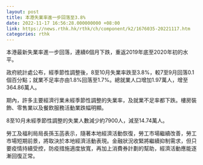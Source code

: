 ```yaml
---
layout: post
title: 本港失業率進一步回落至3.8%
date: 2022-11-17 16:56:28.000000000 +08:00
link: https://news.rthk.hk/rthk/ch/component/k2/1676035-20221117.htm
categories: rthk
---
```


本港最新失業率進一步回落，連續6個月下跌，重返2019年底至2020年初的水平。

政府統計處公布，經季節性調整後，8至10月失業率跌至3.8%，較7至9月回落0.1個百分點；就業不足率亦由1.8%回落至1.7%。總就業人口增加1.97萬人，增至364.86萬人。

期內，許多主要經濟行業未經季節性調整的失業率，及就業不足率都下跌。樓房裝飾、零售業以及餐飲服務活動業跌幅明顯。

8至10月未經季節性調整的失業人數減少約7900人，減至14.74萬人。

勞工及福利局局長孫玉菡表示，隨著本地經濟活動恢復，勞工市場繼續改善，勞工市場短期前景，將取決於本地經濟活動表現。金融狀況收緊將繼續抑制需求，但只要疫情持續受控，防疫措施適度放寬，再加上消費券計劃的幫助，經濟活動應能逐漸回復正常。
